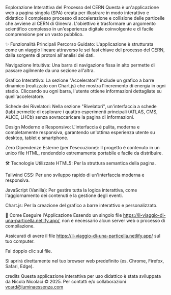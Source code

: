 Esplorazione Interattiva del Processo del CERN
Questa è un'applicazione web a pagina singola (SPA) creata per illustrare in modo interattivo e didattico il complesso processo di accelerazione e collisione delle particelle che avviene al CERN di Ginevra. L'obiettivo è trasformare un argomento scientifico complesso in un'esperienza digitale coinvolgente e di facile comprensione per un vasto pubblico.

✨ Funzionalità Principali
Percorso Guidato: L'applicazione è strutturata come un viaggio lineare attraverso le sei fasi chiave del processo del CERN, dalla sorgente di protoni all'analisi dei dati.

Navigazione Intuitiva: Una barra di navigazione fissa in alto permette di passare agilmente da una sezione all'altra.

Grafico Interattivo: La sezione "Acceleratori" include un grafico a barre dinamico (realizzato con Chart.js) che mostra l'incremento di energia in ogni stadio. Cliccando su ogni barra, l'utente ottiene informazioni dettagliate su quell'acceleratore.

Schede dei Rivelatori: Nella sezione "Rivelatori", un'interfaccia a schede (tab) permette di esplorare i quattro esperimenti principali (ATLAS, CMS, ALICE, LHCb) senza sovraccaricare la pagina di informazioni.

Design Moderno e Responsivo: L'interfaccia è pulita, moderna e completamente responsiva, garantendo un'ottima esperienza utente su desktop, tablet e smartphone.

Zero Dipendenze Esterne (per l'esecuzione): Il progetto è contenuto in un unico file HTML, rendendolo estremamente portabile e facile da distribuire.

🛠️ Tecnologie Utilizzate
HTML5: Per la struttura semantica della pagina.

Tailwind CSS: Per uno sviluppo rapido di un'interfaccia moderna e responsiva.

JavaScript (Vanilla): Per gestire tutta la logica interattiva, come l'aggiornamento dei contenuti e la gestione degli eventi.

Chart.js: Per la creazione del grafico a barre interattivo e personalizzato.

🚀 Come Eseguire l'Applicazione
Essendo un singolo file https://il-viaggio-di-una-particella.netlify.app/, non è necessario alcun server web o processo di compilazione.

Assicurati di avere il file https://il-viaggio-di-una-particella.netlify.app/ sul tuo computer.

Fai doppio clic sul file.

Si aprirà direttamente nel tuo browser web predefinito (es. Chrome, Firefox, Safari, Edge).

credits
Questa applicazione interattiva per uso didattico è stata sviluppata da Nicola Nicolaci © 2025.
Per contatti e/o collaborazioni vcard@luminaessenza.com
